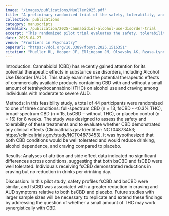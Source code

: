 ```yaml
---
image: "/images/publications/Mueller2025.pdf"
title: "A preliminary randomized trial of the safety, tolerability, and clinical effects of hemp-derived cannabidiol in alcohol use disorder"
collection: publications
category: manuscripts
permalink: /publication/2025-cannabidiol-alcohol-use-disorder-trial
excerpt: "This randomized pilot trial evaluates the safety, tolerability and clinical effects of hemp-derived cannabidiol in individuals with alcohol use disorder."
date: 2025-04-27
venue: "Frontiers in Psychiatry"
paperurl: "https://doi.org/10.3389/fpsyt.2025.1516351"
citation: "Mueller RL, Hooper JF, Ellingson JM, Olsavsky AK, Rzasa-Lynn R, Bryan AD, Bidwell LC, Hutchison KE. (2025). A preliminary randomized trial of the safety, tolerability, and clinical effects of hemp-derived cannabidiol in alcohol use disorder. <i>Frontiers in Psychiatry</i>. 16:1516351. doi: 10.3389/fpsyt.2025.1516351"
---
```


Introduction: Cannabidiol (CBD) has recently gained attention for its potential therapeutic effects in substance use disorders, including Alcohol Use Disorder (AUD). This study examined the potential therapeutic effects of commercially available products containing CBD with and without a small amount of tetrahydrocannabinol (THC) on alcohol use and craving among individuals with moderate to severe AUD.

Methods: In this feasibility study, a total of 44 participants were randomized to one of three conditions: full-spectrum CBD (n = 13, fsCBD - <0.3% THC), broad-spectrum CBD (n = 15, bsCBD – without THC), or placebo control (n = 16) for 8 weeks. The study was designed to assess the safety and tolerability of these treatments and to evaluate whether CBD demonstrated any clinical effects (Clinicaltrials.gov Identifier: NCT04873453; https://clinicaltrials.gov/study/NCT04873453). It was hypothesized that both CBD conditions would be well tolerated and would reduce drinking, alcohol dependence, and craving compared to placebo.

Results: Analyses of attrition and side effect data indicated no significant differences across conditions, suggesting that both bsCBD and fsCBD were well tolerated. Individuals receiving fsCBD demonstrated reductions in craving but no reduction in drinks per drinking day.

Discussion: In this pilot study, safety profiles fsCBD and bsCBD were similar, and fsCBD was associated with a greater reduction in craving and AUD symptoms relative to both bsCBD and placebo. Future studies with larger sample sizes will be necessary to replicate and extend these findings by addressing the question of whether a small amount of THC may work synergistically with CBD.
